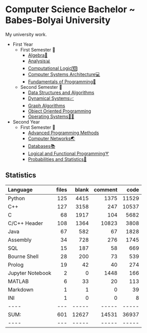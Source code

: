 # Computer Science Bachelor ~ Babes-Bolyai University
My university work.

<ul>
  <li>First Year
    <ul>
      <li>First Semester 📂
         <ul>
           <li><a href="https://github.com/trutadan/University-Work/tree/main/Semester%201/Algebra">Algebra🧮</a></li>
           <li><a href="https://github.com/trutadan/University-Work/tree/main/Semester%201/Analysis">Analysis📊</a></li>
           <li><a href="https://github.com/trutadan/University-Work/tree/main/Semester%201/Computational%20Logic">Computational Logic🔟</a></li>
           <li><a href="https://github.com/trutadan/University-Work/tree/main/Semester%201/Computer%20Systems%20Architecture">Computer Systems Architecture💻</a></li>
           <li><a href="https://github.com/trutadan/University-Work/tree/main/Semester%201/Fundamentals%20of%20Programming">Fundamentals of Programming🐍</a></li>
        </ul>
      </li>
      <li>Second Semester 📂
        <ul>
          <li><a href="https://github.com/trutadan/University-Work/tree/main/Semester%202/Data%20Structures%20and%20Algorithms">Data Structures and Algorithms</a></li>
          <li><a href="https://github.com/trutadan/University-Work/tree/main/Semester%202/Dynamical%20Systems">Dynamical Systems📈</a></li>
          <li><a href="https://github.com/trutadan/University-Work/tree/main/Semester%202/Graph%20algorithms">Graph Algorithms</a></li>          
          <li><a href="https://github.com/trutadan/University-Work/tree/main/Semester%202/Object%20Oriented%20Programming">Object Oriented Programming</a></li>
          <li><a href="https://github.com/trutadan/University-Work/tree/main/Semester%202/Operating%20Systems">Operating Systems👨‍💻</a></li>    
        </ul>
      </li>
    </ul>
  </li>
  <li>Second Year
    <ul>
      <li>First Semester 📂
        <ul>
          <li><a href="https://github.com/trutadan/University-Work/tree/main/Semester%203/Advanced%20Programming%20Methods">Advanced Programming Methods</a></li>
          <li><a href="https://github.com/trutadan/University-Work/tree/main/Semester%203/Computer%20Networks">Computer Networks🌏</a></li>
          <li><a href="https://github.com/trutadan/University-Work/tree/main/Semester%203/Databases">Databases📚</a></li>
          <li><a href="https://github.com/trutadan/University-Work/tree/main/Semester%203/Logical%20and%20Functional%20Programming">Logical and Functional Programming➰</a></li>
          <li><a href="https://github.com/trutadan/University-Work/tree/main/Semester%203/Probabilities%20and%20Statistics">Probabilities and Statistics🎲</a></li>
        </ul>
      </li>
    </ul>
  </li>
</ul>

## Statistics ##
Language|files|blank|comment|code
:-------|----:|----:|------:|---:
Python|125|4415|1375|11529
C++|127|3158|247|10537
C|68|1917|104|5682
C/C++ Header|108|1364|10823|3808
Java|67|582|67|1828
Assembly|34|728|276|1745
SQL|15|187|58|669
Bourne Shell|28|200|73|539
Prolog|19|42|40|274
Jupyter Notebook|2|0|1448|166
MATLAB|6|33|20|113
Markdown|1|1|0|39
INI|1|0|0|8
----|---|-----|-----|-----
SUM:|601|12627|14531|36937
----|---|-----|-----|-----
